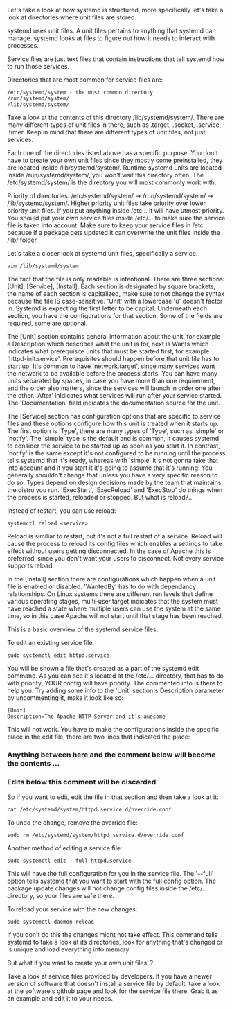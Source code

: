Let's take a look at how systemd is structured, more specifically let's take a
look at directories where unit files are stored.

systemd uses unit files. A unit files pertains to anything that systemd can
manage. systemd looks at files to figure out how it needs to interact with
processes. 

Service files are just text files that contain instructions that tell systemd
how to run those services.

Directories that are most common for service files are:

    /etc/systemd/system - the most common directory
    /run/systemd/system/ 
    /lib/systemd/system/ 

Take a look at the contents of this directory /lib/systemd/system/. There are
many different types of unit files in there, such as .target, .socket, .service,
.timer. Keep in mind that there are different types of unit files, not just
services.

Each one of the directories listed above has a specific purpose. You don't have
to create your own unit files since they mostly come preinstalled, they are 
located inside /lib/systemd/system/. Runtime systemd units are located inside 
/run/systemd/system/, you won't visit this directory often. The
/etc/systemd/system/ is the directory you will most commonly work with.

Priority of directories: /etc/systemd/system/ -> /run/systemd/system/ ->
/lib/systemd/system/. Higher priority unit files take priority over lower
priority unit files. If you put anything inside /etc... it will have utmost 
priority. You should put your own service files inside /etc/... to make sure the
service file is taken into account. Make sure to keep your service files in
/etc because if a package gets updated it can overwrite the unit files inside
the /lib/ folder.

Let's take a closer look at systemd unit files, specifically a service.

	vim /lib/systemd/system

The fact that the file is only readable is intentional. There are three 
sections: [Unit], [Service], [Install]. Each section is designated by square
brackets, the name of each section is capitalized, make sure to not change the
syntax because the file IS case-sensitive. 'Unit' with a lowercase 'u' doesn't
factor in. Systemd is expecting the first letter to be capital. Underneath each
section, you have the configurations for that section. Some of the fields are
required, some are optional.

The [Unit] section contains general information about the unit, for example a
Description which describes what the unit is for, next is Wants which indicates
what prerequisite units that must be started first, for example
'httpd-init.service'. Prerequisites should happen before that unit file has to
start up. It's common to have 'network.target', since many services want the
network to be available before the process starts. You can have many units
separated by spaces, in case you have more than one requirement, and the order
also matters, since the services will launch in order one after the other.
'After' inidicates what services will run after your service started. The
'Documentation' field indicates the documentation source for the unit.

The [Service] section has configuration options that are specific to service
files and these options configure how this unit is treated when it starts up.
The first option is 'Type', there are many types of 'Type', such as 'simple' or
'notify'. The 'simple' type is the default and is common, it causes systemd to
consider the service to be started up as soon as you start it. In contrast,
'notify' is the same except it's not configured to be running until the process
tells systemd that it's ready, whereas with 'simple' it's not gonna take that
into account and if you start it it's going to assume that it's running. You
generally shouldn't change that unless you have a very specific reason to do 
so. Types depend on design decisions made by the team that maintains the distro
you run. 'ExecStart', 'ExecReload' and 'ExecStop' do things when the process is
started, reloaded or stopped. But what is reload?..

Instead of restart, you can use reload:

	systemctl reload <service>

Reload is similiar to restart, but it's not a full restart of a service. Reload
will cause the process to reload its config files which enables a settings to
take effect without users getting disconnected. In the case of Apache this is
preferred, since you don't want your users to disconnect. Not every service
supports reload.

In the [Install] section there are configurations which happen when a unit file
is enabled or disabled. 'WantedBy' has to do with dependancy relationships. 
On Linux systems there are different run levels that define various operating
stages, multi-user.target indicates that the system must have reached a state
where multiple users can use the system at the same time, so in this case
Apache will not start until that stage has been reached.

This is a basic overview of the systemd service files.

To edit an existing service file:

	sudo systemctl edit httpd.service

You will be shown a file that's created as a part of the systemd edit command.
As you can see it's located at the /etc/... directory, that has to do with 
priority, YOUR config will have priority. The commented info is there to help
you. Try adding some info to the 'Unit' section's Description parameter by
uncommenting it, make it look like so:

	[Unit]
	Description=The Apache HTTP Server and it's awesome

This will not work. You have to make the configurations inside the specific
place in the edit file, there are two lines that indicated the place:

### Anything between here and the comment below will become the contents ...

### Edits below this comment will be discarded

 So if you want to edit, edit the file in that section and then take a look at
 it:

	cat /etc/systemd/system/httpd.service.d/override.conf

To undo the change, remove the override file:

	sudo rm /etc/systemd/system/httpd.service.d/override.conf

Another method of editing a service file:

	sudo systemctl edit --full httpd.service

This will have the full configuration for you in the service file. The '--full'
option tells systemd that you want to start with the full config option. The
package update changes will not change config files inside the /etc/... 
directory, so your files are safe there.

To reload your service with the new changes:

	sudo systemctl daemon-reload

If you don't do this the changes might not take effect. This command tells
systemd to take a look at its directories, look for anything that's changed
or is unique and load everything into memory. 

But what if you want to create your own unit files..?

Take a look at service files provided by developers. If you have a newer 
version of software that doesn't install a service file by default, take a look
at the software's github page and look for the service file there. Grab it as
an example and edit it to your needs.
